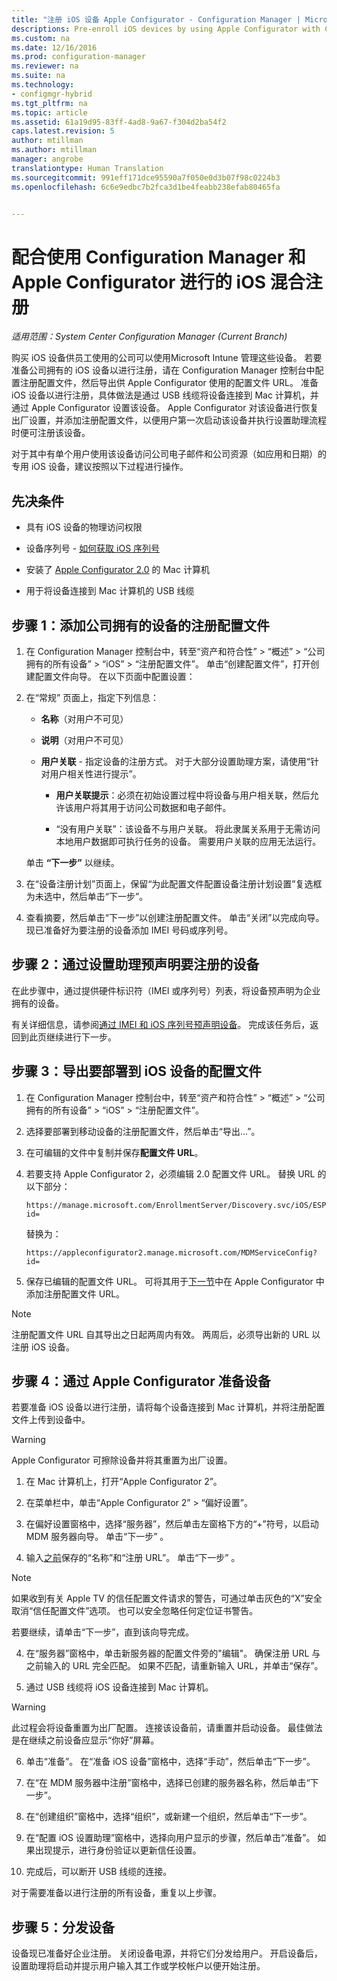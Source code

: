```yaml
---
title: "注册 iOS 设备 Apple Configurator - Configuration Manager | Microsoft Docs"
descriptions: Pre-enroll iOS devices by using Apple Configurator with Configuration Manager.
ms.custom: na
ms.date: 12/16/2016
ms.prod: configuration-manager
ms.reviewer: na
ms.suite: na
ms.technology:
- configmgr-hybrid
ms.tgt_pltfrm: na
ms.topic: article
ms.assetid: 61a19d95-83ff-4ad8-9a67-f304d2ba54f2
caps.latest.revision: 5
author: mtillman
ms.author: mtillman
manager: angrobe
translationtype: Human Translation
ms.sourcegitcommit: 991eff171dce95590a7f050e0d3b07f98c0224b3
ms.openlocfilehash: 6c6e9edbc7b2fca3d1be4feabb238efab80465fa


---
```

# <a name="ios-hybrid-enrollment-using-apple-configurator-with-configuration-manager"></a>配合使用 Configuration Manager 和 Apple Configurator 进行的 iOS 混合注册

*适用范围：System Center Configuration Manager (Current Branch)*

购买 iOS 设备供员工使用的公司可以使用Microsoft Intune 管理这些设备。 若要准备公司拥有的 iOS 设备以进行注册，请在 Configuration Manager 控制台中配置注册配置文件，然后导出供 Apple Configurator 使用的配置文件 URL。 准备 iOS 设备以进行注册，具体做法是通过 USB 线缆将设备连接到 Mac 计算机，并通过 Apple Configurator 设置该设备。 Apple Configurator 对该设备进行恢复出厂设置，并添加注册配置文件，以便用户第一次启动该设备并执行设置助理流程时便可注册该设备。

对于其中有单个用户使用该设备访问公司电子邮件和公司资源（如应用和日期）的专用 iOS 设备，建议按照以下过程进行操作。  

## <a name="prerequisites"></a>先决条件  

-   具有 iOS 设备的物理访问权限  

-   设备序列号 - [如何获取 iOS 序列号](https://support.apple.com/en-us/HT204308)  

-   安装了 [Apple Configurator 2.0](http://go.microsoft.com/fwlink/?LinkId=518017) 的 Mac 计算机  

-   用于将设备连接到 Mac 计算机的 USB 线缆  

## <a name="step-1-add-a-corporate-owned-device-enrollment-profile"></a>步骤 1：添加公司拥有的设备的注册配置文件

1.  在 Configuration Manager 控制台中，转至“资产和符合性” > “概述” > “公司拥有的所有设备” > “iOS” > “注册配置文件”。 单击“创建配置文件”，打开创建配置文件向导。 在以下页面中配置设置：  

2.  在“常规”  页面上，指定下列信息：  

    -   **名称**（对用户不可见）  

    -   **说明**（对用户不可见）  

    -   **用户关联** - 指定设备的注册方式。 对于大部分设置助理方案，请使用“针对用户相关性进行提示”。  

        -   **用户关联提示**：必须在初始设置过程中将设备与用户相关联，然后允许该用户将其用于访问公司数据和电子邮件。  

        -   “没有用户关联”：该设备不与用户关联。 将此隶属关系用于无需访问本地用户数据即可执行任务的设备。 需要用户关联的应用无法运行。

    单击 **“下一步”** 以继续。  

3.  在“设备注册计划”页面上，保留“为此配置文件配置设备注册计划设置”复选框为未选中，然后单击“下一步”。  

4.  查看摘要，然后单击“下一步”以创建注册配置文件。 单击“关闭”以完成向导。 现已准备好为要注册的设备添加 IMEI 号码或序列号。  

## <a name="step-2-predeclare-devices-to-enroll-with-setup-assistant"></a>步骤 2：通过设置助理预声明要注册的设备

在此步骤中，通过提供硬件标识符（IMEI 或序列号）列表，将设备预声明为企业拥有的设备。

有关详细信息，请参阅[通过 IMEI 和 iOS 序列号预声明设备](predeclare-devices-with-hardware-id.md)。 完成该任务后，返回到此页继续进行下一步。

## <a name="step-3-export-the-profile-to-deploy-to-ios-devices"></a>步骤 3：导出要部署到 iOS 设备的配置文件

1.  在 Configuration Manager 控制台中，转至“资产和符合性” > “概述” > “公司拥有的所有设备” > “iOS” > “注册配置文件”。

2.  选择要部署到移动设备的注册配置文件，然后单击“导出...”。

3.  在可编辑的文件中复制并保存**配置文件 URL**。   

4.  若要支持 Apple Configurator 2，必须编辑 2.0 配置文件 URL。 替换 URL 的以下部分：  

    ```  
    https://manage.microsoft.com/EnrollmentServer/Discovery.svc/iOS/ESProxy?id=  

    ```  

     替换为：  

    ```  
    https://appleconfigurator2.manage.microsoft.com/MDMServiceConfig?id=  

    ```

5.  保存已编辑的配置文件 URL。 可将其用于[下一节](#step-4-prepare-the-device-with-apple-configurator)中在 Apple Configurator 中添加注册配置文件 URL。  

> [!NOTE]
> 注册配置文件 URL 自其导出之日起两周内有效。 两周后，必须导出新的 URL 以注册 iOS 设备。

## <a name="step-4-prepare-the-device-with-apple-configurator"></a>步骤 4：通过 Apple Configurator 准备设备

若要准备 iOS 设备以进行注册，请将每个设备连接到 Mac 计算机，并将注册配置文件上传到设备中。  

> [!WARNING]  
>  Apple Configurator 可擦除设备并将其重置为出厂设置。  

1.  在 Mac 计算机上，打开“Apple Configurator 2”。  

2.  在菜单栏中，单击“Apple Configurator 2” > “偏好设置”。  

2.  在偏好设置窗格中，选择“服务器”，然后单击左窗格下方的“+”符号，以启动 MDM 服务器向导。 单击“下一步” 。  

3.  输入[之前](#step-3-export-the-profile-to-deploy-to-ios-devices)保存的“名称”和“注册 URL”。 单击“下一步” 。  

   > [!NOTE]
   > 如果收到有关 Apple TV 的信任配置文件请求的警告，可通过单击灰色的“X”安全取消“信任配置文件”选项。 也可以安全忽略任何定位证书警告。

   若要继续，请单击“下一步”，直到该向导完成。  

4.  在“服务器”窗格中，单击新服务器的配置文件旁的"编辑"。 确保注册 URL 与之前输入的 URL 完全匹配。 如果不匹配，请重新输入 URL，并单击“保存”。  

5.  通过 USB 线缆将 iOS 设备连接到 Mac 计算机。  

  > [!WARNING]  
  >  此过程会将设备重置为出厂配置。 连接该设备前，请重置并启动设备。 最佳做法是在继续之前设备应显示“你好”屏幕。  

6.  单击“准备”。 在“准备 iOS 设备”窗格中，选择“手动”，然后单击“下一步”。  

7.  在“在 MDM 服务器中注册”窗格中，选择已创建的服务器名称，然后单击“下一步”。  

9. 在“创建组织”窗格中，选择“组织”，或新建一个组织，然后单击“下一步”。  

10. 在“配置 iOS 设置助理”窗格中，选择向用户显示的步骤，然后单击“准备”。 如果出现提示，进行身份验证以更新信任设置。  

11. 完成后，可以断开 USB 线缆的连接。  

对于需要准备以进行注册的所有设备，重复以上步骤。

## <a name="step-5-distribute-devices"></a>步骤 5：分发设备

设备现已准备好企业注册。 关闭设备电源，并将它们分发给用户。 开启设备后，设置助理将启动并提示用户输入其工作或学校帐户以便开始注册。



<!--HONumber=Jan17_HO4-->


